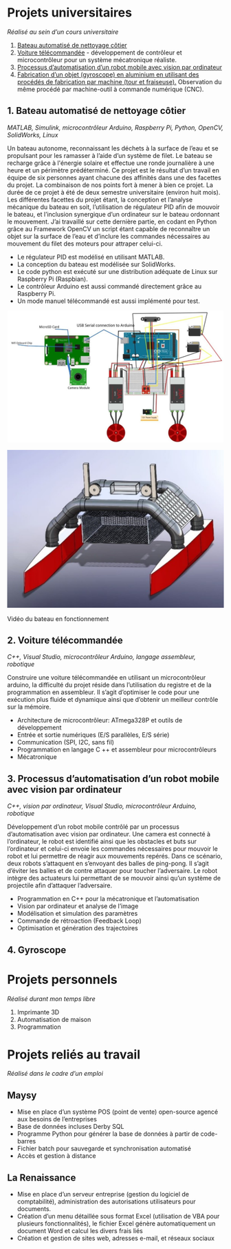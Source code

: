 # Projets universitaires
_Réalisé au sein d’un cours universitaire_

1. [Bateau automatisé de nettoyage côtier](#bateau)</a>
2. [Voiture télécommandée](#voiture-telecommandee) - développement de contrôleur et microcontrôleur pour un système mécatronique réaliste.
3. [Processus d’automatisation d’un robot mobile avec vision par ordinateur](#robot-mobile)
4. [Fabrication d’un objet (gyroscope) en aluminium en utilisant des procédés de fabrication par machine (tour et fraiseuse).](#gyroscope) Observation du même procédé par machine-outil à commande numérique (CNC).

## 1. <a name="bateau">Bateau automatisé de nettoyage côtier</a>
_MATLAB, Simulink, microcontrôleur Arduino, Raspberry Pi, Python, OpenCV, SolidWorks, Linux_

Un bateau autonome, reconnaissant les déchets à la surface de l’eau et se propulsant pour les ramasser à l’aide d’un système de filet. Le bateau se recharge grâce à l'énergie solaire et effectue une ronde journalière à une heure et un périmètre prédéterminé. Ce projet est le résultat d’un travail en équipe de six personnes ayant chacune des affinités dans une des facettes du projet. La combinaison de nos points fort à mener à bien ce projet. La durée de ce projet à été de deux semestre universitaire (environ huit mois). Les différentes facettes du projet étant, la conception et l’analyse mécanique du bateau en soit, l’utilisation de régulateur PID afin de mouvoir le bateau, et l’inclusion synergique d’un ordinateur sur le bateau ordonnant le mouvement. J’ai travaillé sur cette dernière partie, en codant en Python grâce au Framework OpenCV un script étant capable de reconnaître un objet sur la surface de l’eau et d’inclure les commandes nécessaires au mouvement du filet des moteurs pour attraper celui-ci.

- Le régulateur PID est modélisé en utilisant MATLAB.  
- La conception du bateau est modélisée sur SolidWorks.  
- Le code python est exécuté sur une distribution adéquate de Linux sur Raspberry Pi (Raspbian).  
- Le contrôleur Arduino est aussi commandé directement grâce au Raspberry Pi.  
- Un mode manuel télécommandé est aussi implémenté pour test.

![Photo projet bateau 1][bateau-1]

![Photo projet bateau 1][bateau-2]

[bateau-1]: images/projets/bateau-1.jpg
[bateau-2]: images/projets/bateau-2.jpg
[bateau-3]: images/projets/bateau-3.jpg
[bateau-4]: images/projets/bateau-4.jpg

Vidéo du bateau en fonctionnement

## 2. <a name="voiture-telecommandee">Voiture télécommandée</a>  
_C++, Visual Studio, microcontrôleur Arduino, langage assembleur, robotique_

Construire une voiture télécommandée en utilisant un microcontrôleur arduino, la difficulté du projet réside dans l’utilisation du registre et de la programmation en assembleur. Il s’agit d’optimiser le code pour une exécution plus fluide et dynamique ainsi que d’obtenir un meilleur contrôle sur la mémoire.

- Architecture de microcontrôleur: ATmega328P et outils de développement  
- Entrée et sortie numériques (E/S parallèles, E/S série)  
- Communication (SPI, I2C, sans fil)  
- Programmation en langage C ++ et assembleur pour microcontrôleurs  
- Mécatronique

## 3. <a name="robot-mobile">Processus d’automatisation d’un robot mobile avec vision par ordinateur</a>  
_C++, vision par ordinateur, Visual Studio, microcontrôleur Arduino, robotique_

Développement d’un robot mobile contrôlé par un processus d’automatisation avec vision par ordinateur. Une camera est connecté à l’ordinateur, le robot est identifié ainsi que les obstacles et buts sur l’ordinateur et celui-ci envoie les commandes nécessaires pour mouvoir le robot et lui permettre de réagir aux mouvements repérés. Dans ce scénario, deux robots s’attaquent en s’envoyant des balles de ping-pong. Il s’agit d’éviter les balles et de contre attaquer pour toucher l’adversaire. Le robot intègre des actuateurs lui permettant de se mouvoir ainsi qu’un système de projectile afin d’attaquer l’adversaire.

- Programmation en C++ pour la mécatronique et l’automatisation  
- Vision par ordinateur et analyse de l’image  
- Modélisation et simulation des paramètres  
- Commande de rétroaction (Feedback Loop)  
- Optimisation et génération des trajectoires

## 4. <a name="gyroscope">Gyroscope</a>

# Projets personnels  
_Réalisé durant mon temps libre_  
1. Imprimante 3D  
2. Automatisation de maison  
3. Programmation

# Projets reliés au travail
_Réalisé dans le cadre d’un emploi_

## Maysy  
- Mise en place d’un système POS (point de vente) open-source agencé aux besoins de l’entreprises  
- Base de données incluses Derby SQL  
- Programme Python pour générer la base de données à partir de code-barres  
- Fichier batch pour sauvegarde et synchronisation automatisé  
- Accès et gestion à distance

## La Renaissance  
- Mise en place d’un serveur entreprise (gestion du logiciel de comptabilité), administration des autorisations utilisateurs pour documents.  
- Création d’un menu détaillée sous format Excel (utilisation de VBA pour plusieurs fonctionnalités), le fichier Excel génère automatiquement un document Word et calcul les divers frais liés  
- Création et gestion de sites web, adresses e-mail, et réseaux sociaux
